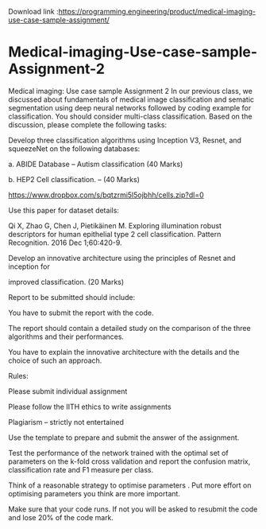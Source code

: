 Download link :https://programming.engineering/product/medical-imaging-use-case-sample-assignment/

# Medical-imaging-Use-case-sample-Assignment-2
Medical imaging: Use case sample Assignment 2
In our previous class, we discussed about fundamentals of medical image classification and sematic segmentation using deep neural networks followed by coding example for classification. You should consider multi-class classification. Based on the discussion, please complete the following tasks:

Develop three classification algorithms using Inception V3, Resnet, and squeezeNet on the following databases:

a. ABIDE Database – Autism classification (40 Marks)

b. HEP2 Cell classification. – (40 Marks)

https://www.dropbox.com/s/bqtzrmi5l5ojbhh/cells.zip?dl=0

Use this paper for dataset details:

Qi X, Zhao G, Chen J, Pietikäinen M. Exploring illumination robust descriptors for human epithelial type 2 cell classification. Pattern Recognition. 2016 Dec 1;60:420-9.

Develop an innovative architecture using the principles of Resnet and inception for

improved classification. (20 Marks)

Report to be submitted should include:

You have to submit the report with the code.

The report should contain a detailed study on the comparison of the three algorithms and their performances.

You have to explain the innovative architecture with the details and the choice of such an approach.

Rules:

Please submit individual assignment

Please follow the IITH ethics to write assignments

Plagiarism – strictly not entertained

Use the template to prepare and submit the answer of the assignment.

Test the performance of the network trained with the optimal set of parameters on the k-fold cross validation and report the confusion matrix, classification rate and F1 measure per class.

Think of a reasonable strategy to optimise parameters . Put more effort on optimising parameters you think are more important.

Make sure that your code runs. If not you will be asked to resubmit the code and lose 20% of the code mark.
